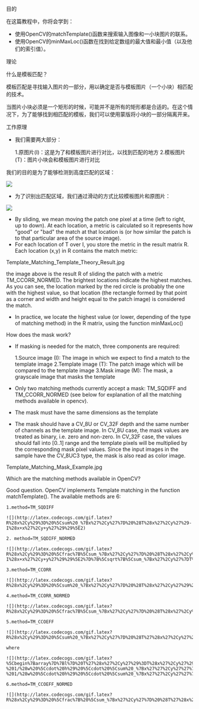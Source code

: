 目的

在这篇教程中，你将会学到：

* 使用OpenCV的matchTemplate()函数来搜索输入图像和一小块图片的联系。
* 使用OpenCV的minMaxLoc()函数在找到给定数组的最大值和最小值（以及他们的索引值）。

理论

什么是模板匹配？

模板匹配是寻找输入图片的一部分，用以确定是否与模板图片（一个小块）相匹配的技术。

当图片小块必须是一个矩形的时候，可能并不是所有的矩形都是合适的。在这个情况下，为了能够找到相匹配的模板，我们可以使用蒙版将小块的一部分隔离开来。

工作原理

* 我们需要两大部分：

    1.原图片(I)：这是为了和模板图片进行对比，以找到匹配的地方
    2.模板图片(T)：图片小块会和模板图片进行对比

我们的目的是为了能够检测到高度匹配的区域：

![](https://docs.opencv.org/Template_Matching_Template_Theory_Summary.jpg)

* 为了识别出匹配区域，我们通过滑动的方式比较模板图片和原图片：

![](https://docs.opencv.org/Template_Matching_Template_Theory_Sliding.jpg)

* By sliding, we mean moving the patch one pixel at a time (left to right, up to down). At each location, a metric is calculated so it represents how "good" or "bad" the match at that location is (or how similar the patch is to that particular area of the source image).
* For each location of T over I, you store the metric in the result matrix R. Each location (x,y) in R contains the match metric:

Template_Matching_Template_Theory_Result.jpg

the image above is the result R of sliding the patch with a metric TM_CCORR_NORMED. The brightest locations indicate the highest matches. As you can see, the location marked by the red circle is probably the one with the highest value, so that location (the rectangle formed by that point as a corner and width and height equal to the patch image) is considered the match.

* In practice, we locate the highest value (or lower, depending of the type of matching method) in the R matrix, using the function minMaxLoc()

How does the mask work?

* If masking is needed for the match, three components are required:

    1.Source image (I): The image in which we expect to find a match to the template image
    2.Template image (T): The patch image which will be compared to the template image
    3.Mask image (M): The mask, a grayscale image that masks the template

* Only two matching methods currently accept a mask: TM_SQDIFF and TM_CCORR_NORMED (see below for explanation of all the matching methods available in opencv).
* The mask must have the same dimensions as the template
* The mask should have a CV_8U or CV_32F depth and the same number of channels as the template image. In CV_8U case, the mask values are treated as binary, i.e. zero and non-zero. In CV_32F case, the values should fall into [0..1] range and the template pixels will be multiplied by the corresponding mask pixel values. Since the input images in the sample have the CV_8UC3 type, the mask is also read as color image.

Template_Matching_Mask_Example.jpg

Which are the matching methods available in OpenCV?

Good question. OpenCV implements Template matching in the function matchTemplate(). The available methods are 6:

    1.method=TM_SQDIFF

    ![](http://latex.codecogs.com/gif.latex?R%28x%2Cy%29%3D%20%5Csum%20_%7Bx%27%2Cy%27%7D%20%28T%28x%27%2Cy%27%29-I%28x+x%27%2Cy+y%27%29%29%5E2)
    
    2. method=TM_SQDIFF_NORMED

    ![](http://latex.codecogs.com/gif.latex?R%28x%2Cy%29%3D%20%5Cfrac%7B%5Csum_%7Bx%27%2Cy%27%7D%20%28T%28x%27%2Cy%27%29-I%28x+x%27%2Cy+y%27%29%29%5E2%7D%7B%5Csqrt%7B%5Csum_%7Bx%27%2Cy%27%7DT%28x%27%2Cy%27%29%5E2%20%5Ccdot%20%5Csum_%7Bx%27%2Cy%27%7D%20I%28x+x%27%2Cy+y%27%29%5E2%7D%7D)

    3.method=TM_CCORR

    ![](http://latex.codecogs.com/gif.latex?R%28x%2Cy%29%3D%20%5Csum%20_%7Bx%27%2Cy%27%7D%20%28T%28x%27%2Cy%27%29%20%5Ccdot%20I%28x+x%27%2Cy+y%27%29%29)

    4.method=TM_CCORR_NORMED

    ![](http://latex.codecogs.com/gif.latex?R%28x%2Cy%29%3D%20%5Cfrac%7B%5Csum_%7Bx%27%2Cy%27%7D%20%28T%28x%27%2Cy%27%29%20%5Ccdot%20I%28x+x%27%2Cy+y%27%29%29%7D%7B%5Csqrt%7B%5Csum_%7Bx%27%2Cy%27%7DT%28x%27%2Cy%27%29%5E2%20%5Ccdot%20%5Csum_%7Bx%27%2Cy%27%7D%20I%28x+x%27%2Cy+y%27%29%5E2%7D%7D)

    5.method=TM_CCOEFF

    ![](http://latex.codecogs.com/gif.latex?R%28x%2Cy%29%3D%20%5Csum%20_%7Bx%27%2Cy%27%7D%20%28T%27%28x%27%2Cy%27%29%20%5Ccdot%20I%27%28x+x%27%2Cy+y%27%29%29)

    where

    ![](http://latex.codecogs.com/gif.latex?%5Cbegin%7Barray%7D%7Bl%7D%20T%27%28x%27%2Cy%27%29%3DT%28x%27%2Cy%27%29%20-%201/%28w%20%5Ccdot%20h%29%20%5Ccdot%20%5Csum%20_%7Bx%27%27%2Cy%27%27%7D%20T%28x%27%27%2Cy%27%27%29%20%5C%5C%20I%27%28x+x%27%2Cy+y%27%29%3DI%28x+x%27%2Cy+y%27%29%20-%201/%28w%20%5Ccdot%20h%29%20%5Ccdot%20%5Csum%20_%7Bx%27%27%2Cy%27%27%7D%20I%28x+x%27%27%2Cy+y%27%27%29%20%5Cend%7Barray%7D)

    6.method=TM_CCOEFF_NORMED

    ![](http://latex.codecogs.com/gif.latex?R%28x%2Cy%29%3D%20%5Cfrac%7B%20%5Csum_%7Bx%27%2Cy%27%7D%20%28T%27%28x%27%2Cy%27%29%20%5Ccdot%20I%27%28x+x%27%2Cy+y%27%29%29%20%7D%7B%20%5Csqrt%7B%5Csum_%7Bx%27%2Cy%27%7DT%27%28x%27%2Cy%27%29%5E2%20%5Ccdot%20%5Csum_%7Bx%27%2Cy%27%7D%20I%27%28x+x%27%2Cy+y%27%29%5E2%7D%20%7D)